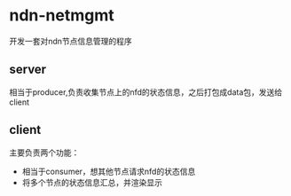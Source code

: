 # ndn-netmgmt
开发一套对ndn节点信息管理的程序

## server
相当于producer,负责收集节点上的nfd的状态信息，之后打包成data包，发送给client

## client 
主要负责两个功能：
* 相当于consumer，想其他节点请求nfd的状态信息
* 将多个节点的状态信息汇总，并渲染显示

